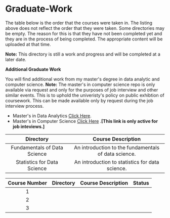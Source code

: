 # Graduate-Work

The table below is the order that the courses were taken in.  The listing above does not reflect the order that they were taken.  Some directories may be empty.  The reason for this is that they have not been completed yet and they are in the process of being completed.  The appropriate content will be uploaded at that time.

**Note:** This directory is still a work and progress and will be completed at a later date.

**Additional Graduate Work**

You will find additional work from my master's degree in data analytic and computer science. **Note:**  The master's in computer science repo is only available via request and only for the purposes of job interview and other similar events.  This is to uphold the univeristy's policy on public exhibtion of coursework.  This can be made available only by request during the job interview process.

- Master's in Data Analytics [Click Here](https://github.com/HeinoPortfolio/Data-Analytics-Grad-Work).
- Master's in Computer Science  [Click Here](https://github.com/HeinoPortfolio/MS_Comp_Sci) .**[This link is only active for job inteviews.]**

**Directory**|**Course Description**
:-----:|:-----:
Fundamentals of Data Science | An introduction to the fundamentals of data science.
Statistics for Data Science|  An introduction to statistics for data science.


**Course Number**|**Directory**|**Course Description**| Status
|:-----:|:-----:|:-----| :-----: |
1 | []() | |
2 | []() | |
3 | []() |  | 


